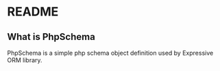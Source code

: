 # README

## What is PhpSchema

PhpSchema is a simple php schema object definition used by Expressive ORM library.

